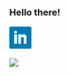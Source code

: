 ### Hello there!
<a href="https://www.linkedin.com/in/praveenvenkatesh-pveen/"><img height="40" src="icons/linkedin.png"></a>&nbsp;&nbsp;


![](https://komarev.com/ghpvc/?username=praveenVnktsh&color=brightgreen&style=flat)

